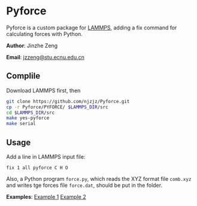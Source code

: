 # Pyforce
Pyforce is a custom package for [LAMMPS](http://lammps.sandia.gov), adding a fix command for calculating forces with Python.

**Author**: Jinzhe Zeng

**Email**: jzzeng@stu.ecnu.edu.cn

## Complile

Download LAMMPS first, then

```bash
git clone https://github.com/njzjz/Pyforce.git
cp -r Pyforce/PYFORCE/ $LAMMPS_DIR/src
cd $LAMMPS_DIR/src
make yes-pyforce
make serial
```

## Usage
Add a line in LAMMPS input file:
```
fix 1 all pyforce C H O
```

Also, a Python program `force.py`, which reads the XYZ format file `comb.xyz` and writes tge forces file `force.dat`, should be put in the folder. 

**Examples**: [Example 1](https://github.com/njzjz/kconmd/blob/master/examples/example.py) [Example 2](https://github.com/njzjz/AIMDFragmentation/blob/master/examples/example.py)
